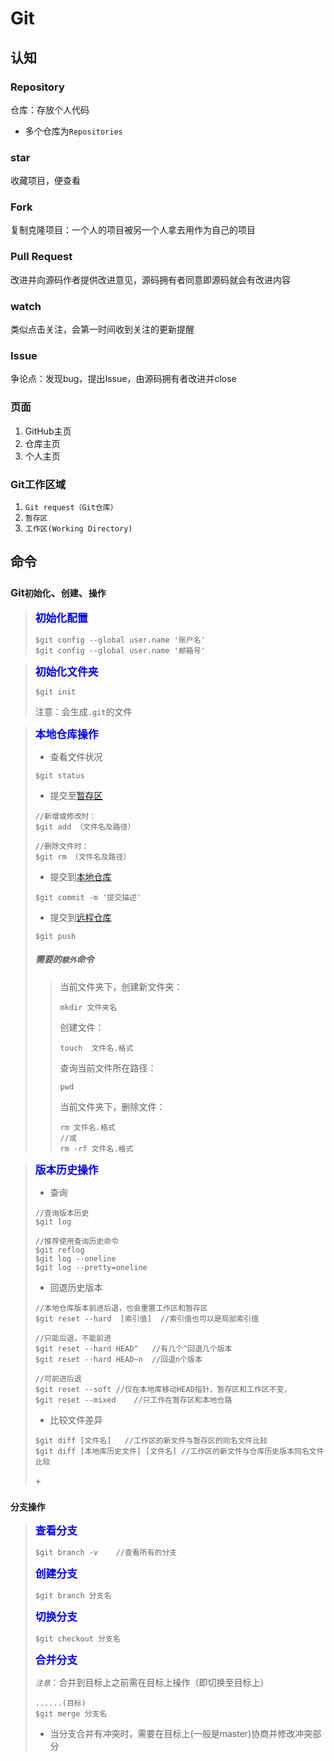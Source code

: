 # Git

## 认知

### Repository

仓库：存放个人代码

* 多个仓库为`Repositories`

### star

收藏项目，便查看

### Fork

复制克隆项目：一个人的项目被另一个人拿去用作为自己的项目

### Pull Request

改进并向源码作者提供改进意见，源码拥有者同意即源码就会有改进内容

### watch

类似点击关注，会第一时间收到关注的更新提醒

### Issue

争论点：发现bug，提出Issue，由源码拥有者改进并close



### 页面

1. GitHub主页
2. 仓库主页
3. 个人主页

### Git工作区域

1. `Git request（Git仓库）`
2. `暂存区`
3. `工作区(Working Directory)`



## 命令

### Git`初始化`、`创建`、`操作`

> <big style="color:blue;font-weight:900;">初始化配置</big>
>
> ```
> $git config --global user.name '账户名'
> $git config --global user.name '邮箱号'
> ```
>
> 

> <big style="color:blue;font-weight:900;">初始化文件夹</big>
>
> ```
> $git init
> ```
>
> 注意：会生成`.git`的文件



> <big style="color:blue;font-weight:900;">本地仓库操作</big>
>
> + 查看文件状况
>
> ```
> $git status
> ```
>
> 
>
> + 提交至<a href="#">暂存区</a>
>
> ```
> //新增或修改时：
> $git add （文件名及路径）
> 
> //删除文件时：
> $git rm （文件名及路径）
> ```
>
> 
>
> + 提交到<a href="#">本地仓库</a>
>
> ```
> $git commit -m '提交描述'
> ```
>
> 
>
> + 提交到<a href="#">远程仓库</a>
>
> ```
> $git push
> ```
>
> 
>
> ##### 需要的`额外`命令
>
> > 当前文件夹下，创建新文件夹：
> >
> > ```
> > mkdir 文件夹名
> > ```
> >
> > 创建文件：
> >
> > ```
> > touch  文件名.格式
> > ```
> >
> > 查询当前文件所在路径：
> >
> > ```
> > pwd
> > ```
> >
> > 当前文件夹下，删除文件：
> >
> > ```
> > rm 文件名.格式
> > //或
> > rm -rf 文件名.格式
> > ```
> >



> <big style="color:blue;font-weight:900;">版本历史操作</big>
>
> + 查询
>
> ```
> //查询版本历史
> $git log
> 
> //推荐使用查询历史命令
> $git reflog
> $git log --oneline
> $git log --pretty=oneline
> ```
>
> + 回退历史版本
>
> ```
> //本地仓库版本前进后退，也会重置工作区和暂存区
> $git reset --hard  [索引值]	//索引值也可以是局部索引值
> 
> //只能后退，不能前进
> $git reset --hard HEAD^	//有几个^回退几个版本
> $git reset --hard HEAD~n	//回退n个版本
> 
> //可前进后退
> $git reset --soft	//仅在本地库移动HEAD指针，暂存区和工作区不变，
> $git reset --mixed	//只工作在暂存区和本地仓路
> 
> ```
>
> + 比较文件差异
>
> ```
> $git diff [文件名]	//工作区的新文件与暂存区的同名文件比较
> $git diff [本地库历史文件] [文件名]	//工作区的新文件与仓库历史版本同名文件比较
> ```
>
> \+



### `分支操作`

> <big style="color:blue;font-weight:900;">查看分支</big>
>
> ```
> $git branch -v	//查看所有的分支
> ```
>
> <big style="color:blue;font-weight:900;">创建分支</big>
>
> ```
> $git branch 分支名
> ```
>
> <big style="color:blue;font-weight:900;">切换分支</big>
>
> ```
> $git checkout 分支名
> ```
>
> <big style="color:blue;font-weight:900;">合并分支</big>
>
> *`注意`*：合并到目标上之前需在目标上操作（即切换至目标上）
>
> ```
> ......(目标)
> $git merge 分支名
> ```
>
> + 当分支合并有冲突时，需要在目标上(一般是master)协商并修改冲突部分



